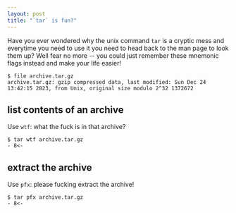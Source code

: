 ```yaml
---
layout: post
title: "`tar` is fun?"
---
```


Have you ever wondered why the unix command `tar` is a cryptic mess and everytime you need to use it you need to head back to the man page to look them up?
Well fear no more -- you could just remember these mnemonic flags instead and make your life easier!

```
$ file archive.tar.gz
archive.tar.gz: gzip compressed data, last modified: Sun Dec 24 13:42:15 2023, from Unix, original size modulo 2^32 1372672
```

## list contents of an archive

Use `wtf`: what the fuck is in that archive? 

```shell
$ tar wtf archive.tar.gz
- 8<-
```

## extract the archive

Use `pfx`: please fucking extract the archive!

```shell
$ tar pfx archive.tar.gz
- 8<-
```
